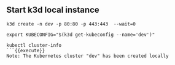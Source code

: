 ## Start k3d local instance

```
k3d create -n dev -p 80:80 -p 443:443  --wait=0

export KUBECONFIG="$(k3d get-kubeconfig --name='dev')"

kubectl cluster-info
```{{execute}}
Note: The Kubernetes cluster "dev" has been created locally